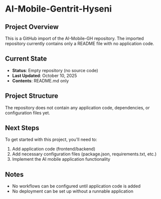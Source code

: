 # AI-Mobile-Gentrit-Hyseni

## Project Overview
This is a GitHub import of the AI-Mobile-GH repository. The imported repository currently contains only a README file with no application code.

## Current State
- **Status**: Empty repository (no source code)
- **Last Updated**: October 10, 2025
- **Contents**: README.md only

## Project Structure
The repository does not contain any application code, dependencies, or configuration files yet.

## Next Steps
To get started with this project, you'll need to:
1. Add application code (frontend/backend)
2. Add necessary configuration files (package.json, requirements.txt, etc.)
3. Implement the AI mobile application functionality

## Notes
- No workflows can be configured until application code is added
- No deployment can be set up without a runnable application
